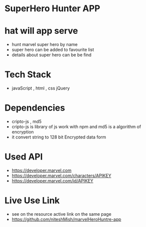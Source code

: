# SuperHero Hunter APP
# hat will app serve
* hunt marvel super hero by name
* super hero can be added to favourite list
* details about super hero can be be find 
# Tech Stack
* javaScript , html , css jQuery 
# Dependencies 
 * cripto-js , md5
 * cripto-js is library of js work with npm  and md5 is a algorithm of encryption 
 *  it convert string to 128 bit Encrypted data form
# Used API 
 * https://developer.marvel.com
 * https://developer.marvel.com/characters/APIKEY
 * https://developer.marvel.com/id/APIKEY
 
 
# Live Use Link  
* see on the resource active link on the same page
* https://github.com/niteshMish/marvelHeroHuntre-app
 

